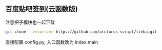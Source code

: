 ## 百度贴吧签到(云函数版)

注意把子模块也一起下载

```bash
git clone --recursive https://github.com/arcturus-script/tieba.git
```

直接配置 config.py, 入口函数改为 index.main
